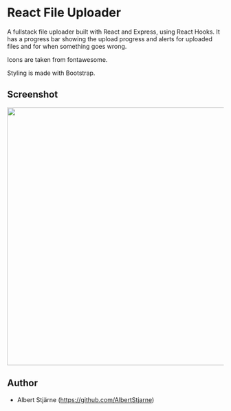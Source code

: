 # React File Uploader

A fullstack file uploader built with React and Express, using React Hooks. It has a progress bar showing the upload progress and alerts for uploaded files and for when something goes wrong.

Icons are taken from fontawesome.

Styling is made with Bootstrap.

## Screenshot


<img src="file_uploaded.gif" width=600>



## Author
* Albert Stjärne (https://github.com/AlbertStjarne)